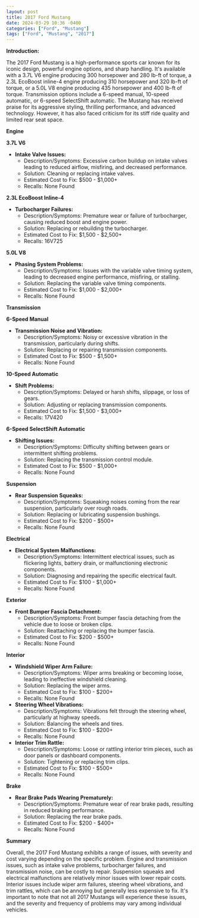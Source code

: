 ```yaml
---
layout: post
title: 2017 Ford Mustang
date: 2024-03-29 10:36 -0400
categories: ["Ford", "Mustang"]
tags: ["Ford", "Mustang", "2017"]
---
```

**Introduction:**

The 2017 Ford Mustang is a high-performance sports car known for its iconic design, powerful engine options, and sharp handling. It's available with a 3.7L V6 engine producing 300 horsepower and 280 lb-ft of torque, a 2.3L EcoBoost inline-4 engine producing 310 horsepower and 320 lb-ft of torque, or a 5.0L V8 engine producing 435 horsepower and 400 lb-ft of torque. Transmission options include a 6-speed manual, 10-speed automatic, or 6-speed SelectShift automatic. The Mustang has received praise for its aggressive styling, thrilling performance, and advanced technology. However, it has also faced criticism for its stiff ride quality and limited rear seat space.

**Engine**

**3.7L V6**

* **Intake Valve Issues:**
    * Description/Symptoms: Excessive carbon buildup on intake valves leading to reduced airflow, misfiring, and decreased performance.
    * Solution: Cleaning or replacing intake valves.
    * Estimated Cost to Fix: $500 - $1,000+
    * Recalls: None Found

**2.3L EcoBoost Inline-4**

* **Turbocharger Failures:**
    * Description/Symptoms: Premature wear or failure of turbocharger, causing reduced boost and engine power.
    * Solution: Replacing or rebuilding the turbocharger.
    * Estimated Cost to Fix: $1,500 - $2,500+
    * Recalls: 16V725

**5.0L V8**

* **Phasing System Problems:**
    * Description/Symptoms: Issues with the variable valve timing system, leading to decreased engine performance, misfiring, or stalling.
    * Solution: Replacing the variable valve timing components.
    * Estimated Cost to Fix: $1,000 - $2,000+
    * Recalls: None Found

**Transmission**

**6-Speed Manual**

* **Transmission Noise and Vibration:**
    * Description/Symptoms: Noisy or excessive vibration in the transmission, particularly during shifts.
    * Solution: Replacing or repairing transmission components.
    * Estimated Cost to Fix: $500 - $1,500+
    * Recalls: None Found

**10-Speed Automatic**

* **Shift Problems:**
    * Description/Symptoms: Delayed or harsh shifts, slippage, or loss of gears.
    * Solution: Adjusting or replacing transmission components.
    * Estimated Cost to Fix: $1,500 - $3,000+
    * Recalls: 17V420

**6-Speed SelectShift Automatic**

* **Shifting Issues:**
    * Description/Symptoms: Difficulty shifting between gears or intermittent shifting problems.
    * Solution: Replacing the transmission control module.
    * Estimated Cost to Fix: $500 - $1,000+
    * Recalls: None Found

**Suspension**

* **Rear Suspension Squeaks:**
    * Description/Symptoms: Squeaking noises coming from the rear suspension, particularly over rough roads.
    * Solution: Replacing or lubricating suspension bushings.
    * Estimated Cost to Fix: $200 - $500+
    * Recalls: None Found

**Electrical**

* **Electrical System Malfunctions:**
    * Description/Symptoms: Intermittent electrical issues, such as flickering lights, battery drain, or malfunctioning electronic components.
    * Solution: Diagnosing and repairing the specific electrical fault.
    * Estimated Cost to Fix: $100 - $1,000+
    * Recalls: None Found

**Exterior**

* **Front Bumper Fascia Detachment:**
    * Description/Symptoms: Front bumper fascia detaching from the vehicle due to loose or broken clips.
    * Solution: Reattaching or replacing the bumper fascia.
    * Estimated Cost to Fix: $200 - $500+
    * Recalls: None Found

**Interior**

* **Windshield Wiper Arm Failure:**
    * Description/Symptoms: Wiper arms breaking or becoming loose, leading to ineffective windshield cleaning.
    * Solution: Replacing the wiper arms.
    * Estimated Cost to Fix: $100 - $200+
    * Recalls: None Found
* **Steering Wheel Vibrations:**
    * Description/Symptoms: Vibrations felt through the steering wheel, particularly at highway speeds.
    * Solution: Balancing the wheels and tires.
    * Estimated Cost to Fix: $100 - $200+
    * Recalls: None Found
* **Interior Trim Rattle:**
    * Description/Symptoms: Loose or rattling interior trim pieces, such as door panels or dashboard components.
    * Solution: Tightening or replacing trim clips.
    * Estimated Cost to Fix: $100 - $500+
    * Recalls: None Found

**Brake**

* **Rear Brake Pads Wearing Prematurely:**
    * Description/Symptoms: Premature wear of rear brake pads, resulting in reduced braking performance.
    * Solution: Replacing the rear brake pads.
    * Estimated Cost to Fix: $200 - $400+
    * Recalls: None Found

**Summary**

Overall, the 2017 Ford Mustang exhibits a range of issues, with severity and cost varying depending on the specific problem. Engine and transmission issues, such as intake valve problems, turbocharger failures, and transmission noise, can be costly to repair. Suspension squeaks and electrical malfunctions are relatively minor issues with lower repair costs. Interior issues include wiper arm failures, steering wheel vibrations, and trim rattles, which can be annoying but generally less expensive to fix. It's important to note that not all 2017 Mustangs will experience these issues, and the severity and frequency of problems may vary among individual vehicles.

